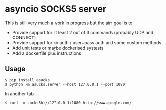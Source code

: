 # asyncio SOCKS5 server

This is still very much a work in progress but the aim goal is to

- Provide support for at least 2 out of 3 commands (probably UDP and CONNECT)
- Provide support for no auth / user+pass auth and some custom methods
- Add unit tests or maybe dockerised systests
- Add a dockerfile plus instructions

## Usage

```shell script
$ pip install asucks
$ python -m asucks.server --host 127.0.0.1 --port 1080
```

In another tab
```shell script
$ curl -x socks5h://127.0.0.1:1080 http://www.google.com/
```
